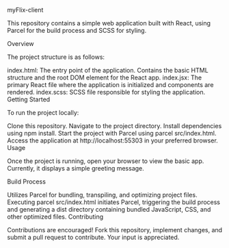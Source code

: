 myFlix-client

This repository contains a simple web application built with React, using Parcel for the build process and SCSS for styling.

Overview

The project structure is as follows:

index.html: The entry point of the application. Contains the basic HTML structure and the root DOM element for the React app.
index.jsx: The primary React file where the application is initialized and components are rendered.
index.scss: SCSS file responsible for styling the application.
Getting Started

To run the project locally:

Clone this repository.
Navigate to the project directory.
Install dependencies using npm install.
Start the project with Parcel using parcel src/index.html.
Access the application at http://localhost:55303 in your preferred browser.
Usage

Once the project is running, open your browser to view the basic app. Currently, it displays a simple greeting message.

Build Process

Utilizes Parcel for bundling, transpiling, and optimizing project files.
Executing parcel src/index.html initiates Parcel, triggering the build process and generating a dist directory containing bundled JavaScript, CSS, and other optimized files.
Contributing

Contributions are encouraged! Fork this repository, implement changes, and submit a pull request to contribute. Your input is appreciated.
